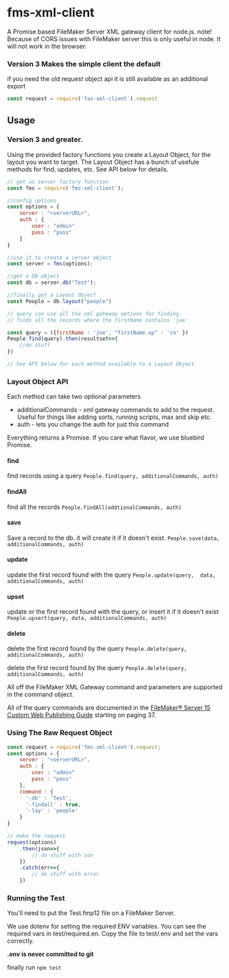 # fms-xml-client

A Promise based FileMaker Server XML gateway client for node.js.
note! Because of CORS issues with FileMaker server this is only useful in node. It will not work in the browser.

### Version 3 Makes the simple client the default

if you need the old request object api it is still available as an additional export

```javascript
const request = require('fas-xml-client').request
```

## Usage
### Version 3 and greater.

Using the provided factory functions you create a Layout Object, for the layout you want to target. The Layout Object has a bunch of usefule methods for find, updates, etc.  See API below for details.

```javascript
// get as server factory function
const fms = require('fms-xml-client');

//config options
const options = {    
    server : "<serverURL>",
    auth : {
        user : "admin"
        pass : "pass"
    }
}

//use it to create a server object
const server = fms(options);

//get a DB object
const db = server.db("Test");

//finally get a Layout Object
const People = db.layout("people")

// query can use all the xml gateway options for finding.
// finds all the records where the firstName contains 'joe'

const query = ({firstName : 'joe', "firstName.op" : 'cn' })
People.find(query).then(resultset=>{
    //do stuff
})

// See API below for each method available to a Layout Object

```


### Layout Object API

Each method can take two optional parameters
* additionalCommands - xml gateway commands to add to the request. Useful for things like adding sorts, running scripts, max and skip etc.
* auth - lets you change the auth for just this command

Everything returns a Promise. If you care what flavor, we use bluebird Promise.


#### find 
find records using a query
`People.find(query, additionalCommands, auth)`

#### findAll 
find all the records
`People.findAll(addtionalCommands, auth)`


#### save
Save a record to the db. it will create it if it doesn't exist. 
`People.save(data, additionalCommands, auth)`

#### update
update the first record found with the query
`People.update(query,  data, additionalCommands, auth)`

#### upset 
update or the first record found with the query, or insert it if it doesn't exist
`People.upsert(query, data, additionalCommands, auth)`

#### delete 
delete the first record found by the query
`People.delete(query, additionalCommands, auth)`

delete the first record found by the query
`People.delete(query, additionalCommands, auth)`


All off the FileMaker XML Gateway command and parameters are supported in the command object.

All of the query commands are documented in the [FileMaker® Server 15
Custom Web Publishing Guide](https://fmhelp.filemaker.com/docs/15/en/fms15_cwp_guide.pdf) starting on paging 37.

### Using The Raw Request Object



```javascript
const request = require('fms-xml-client').request;
const options = {    
    server : "<serverURL>",
    auth : {
        user : "admin"
        pass : "pass"
    },
    command : {
      '-db' : 'Test',
      '-findall' : true,
      '-lay' : 'people'
    }
}

// make the request
request(options)
    .then(json=>{
        // do stuff with son
    })
    .catch(err=>{
        // do stuff with error
    })

```

### Running the Test

You'll need to put the Test.fmp12 file on a FileMaker Server.

We use dotenv for setting the required ENV variables.  You can see the required vars in test/required.en. Copy the file to test/.env and set the vars correctly.

__.env is never committed to git__

finally run `npm test`